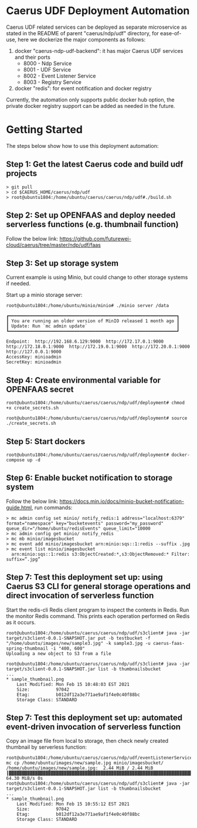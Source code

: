 # Caerus UDF Deployment Automation

Caerus UDF related services can be deployed as separate microservice as stated in the README of parent "caerus/ndp/udf" directory, for ease-of-use, here we dockerize the major components as follows:
  1. docker "caerus-ndp-udf-backend": it has major Caerus UDF services and their ports
        * 8000 - Ndp Service
        * 8001 - UDF Service
        * 8002 - Event Listener Service
        * 8003 - Registry Service
  2. docker "redis": for event notification and docker registry

Currently, the automation only supports public docker hub option, the private docker registry support can be added as needed in the future.
 
# Getting Started
The steps below show how to use this deployment automation:

## Step 1: Get the latest Caerus code and build udf projects
```
> git pull
> cd $CAERUS_HOME/caerus/ndp/udf
> root@ubuntu1804:/home/ubuntu/caerus/caerus/ndp/udf#./build.sh
```
## Step 2: Set up OPENFAAS and deploy needed serverless functions (e.g. thumbnail function)
Follow the below link: https://github.com/futurewei-cloud/caerus/tree/master/ndp/udf/faas

## Step 3: Set up storage system
Current example is using Minio, but could change to other storage systems if needed. 

Start up a minio storage server:
```
root@ubuntu1804:/home/ubuntu/minio/minio# ./minio server /data

┏━━━━━━━━━━━━━━━━━━━━━━━━━━━━━━━━━━━━━━━━━━━━━━━━━━━━━━━━━━━━━━━━┓
┃ You are running an older version of MinIO released 1 month ago ┃
┃ Update: Run `mc admin update`                                  ┃
┗━━━━━━━━━━━━━━━━━━━━━━━━━━━━━━━━━━━━━━━━━━━━━━━━━━━━━━━━━━━━━━━━┛

Endpoint:  http://192.168.6.129:9000  http://172.17.0.1:9000  http://172.18.0.1:9000  http://172.19.0.1:9000  http://172.20.0.1:9000  http://127.0.0.1:9000
AccessKey: minioadmin
SecretKey: minioadmin
```
## Step 4: Create environmental variable for OPENFAAS secret
```
root@ubuntu1804:/home/ubuntu/caerus/caerus/ndp/udf/deployment# chmod +x create_secrets.sh 

root@ubuntu1804:/home/ubuntu/caerus/caerus/ndp/udf/deployment# source ./create_secrets.sh 
```
## Step 5: Start dockers
```
root@ubuntu1804:/home/ubuntu/caerus/caerus/ndp/udf/deployment# docker-compose up -d 
```

## Step 6: Enable bucket notification to storage system
Follow the below link: https://docs.min.io/docs/minio-bucket-notification-guide.html, run commands:
```
> mc admin config set minio/ notify_redis:1 address="localhost:6379" format="namespace" key="bucketevents" password="my_password" queue_dir="/home/ubuntu/redisEvents" queue_limit="10000
> mc admin config get minio/ notify_redis
> mc mb minio/imagesbucket
> mc event add minio/imagesbucket arn:minio:sqs::1:redis --suffix .jpg
> mc event list minio/imagesbucket
  arn:minio:sqs::1:redis s3:ObjectCreated:*,s3:ObjectRemoved:* Filter: suffix=”.jpg”
```
## Step 7: Test this deployment set up: using Caerus S3 CLI for general storage operations and direct invocation of serverless function
Start the redis-cli Redis client program to inspect the contents in Redis. Run the monitor Redis command. This prints each operation performed on Redis as it occurs.
```
root@ubuntu1804:/home/ubuntu/caerus/caerus/ndp/udf/s3client# java -jar target/s3client-0.0.1-SNAPSHOT.jar put -b testbucket -f "/home/ubuntu/images/new/sample3.jpg" -k sample3.jpg -u caerus-faas-spring-thumbnail -i "400, 600"
Uploading a new object to S3 from a file

root@ubuntu1804:/home/ubuntu/caerus/caerus/ndp/udf/s3client# java -jar target/s3client-0.0.1-SNAPSHOT.jar list -b thumbnailsbucket
...
* sample_thumbnail.png
    Last Modified: Mon Feb 15 10:48:03 EST 2021
    Size:          97042
    Etag:          b012df12a3e771ae9af1f4e0c40f88bc
    Storage Class: STANDARD
```

## Step 7: Test this deployment set up: automated event-driven invocation of serverless function
Copy an image file from local to storage, then check newly created thumbnail by serverless function:
```
root@ubuntu1804:/home/ubuntu/caerus/caerus/ndp/udf/eventListenerService# mc cp /home/ubuntu/images/new/sample.jpg minio/imagesbucket/
/home/ubuntu/images/new/sample.jpg:  2.44 MiB / 2.44 MiB ┃▓▓▓▓▓▓▓▓▓▓▓▓▓▓▓▓▓▓▓▓▓▓▓▓▓▓▓▓▓▓▓▓▓▓▓▓▓▓▓▓▓▓▓▓▓▓▓▓▓▓▓▓▓▓▓▓▓▓▓▓▓▓▓▓▓▓▓▓▓▓▓▓▓▓▓▓▓▓▓▓▓▓▓▓▓▓▓▓▓▓▓▓▓▓▓▓▓▓▓▓▓▓▓▓▓▓▓▓▓▓▓▓▓▓▓▓▓▓▓▓▓▓▓▓▓▓▓▓▓▓┃ 64.30 MiB/s 0s
root@ubuntu1804:/home/ubuntu/caerus/caerus/ndp/udf/s3client# java -jar target/s3client-0.0.1-SNAPSHOT.jar list -b thumbnailsbucket
...
* sample_thumbnail.png
    Last Modified: Mon Feb 15 10:55:12 EST 2021
    Size:          97042
    Etag:          b012df12a3e771ae9af1f4e0c40f88bc
    Storage Class: STANDARD
```

